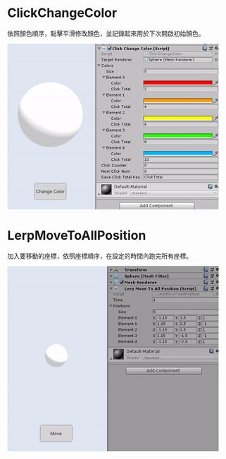 # ClickChangeColor
依照顏色順序，點擊平滑修改顏色，並記錄起來用於下次開啟初始顏色。

![](https://github.com/Yan-Jun/Unity_Special_Function/blob/master/Gifs/ClickChangeColor.gif) 


# LerpMoveToAllPosition
加入要移動的座標，依照座標順序，在設定的時間內跑完所有座標。

![](https://github.com/Yan-Jun/Unity_Special_Function/blob/master/Gifs/LerpMoveToAllPosition.gif) 
